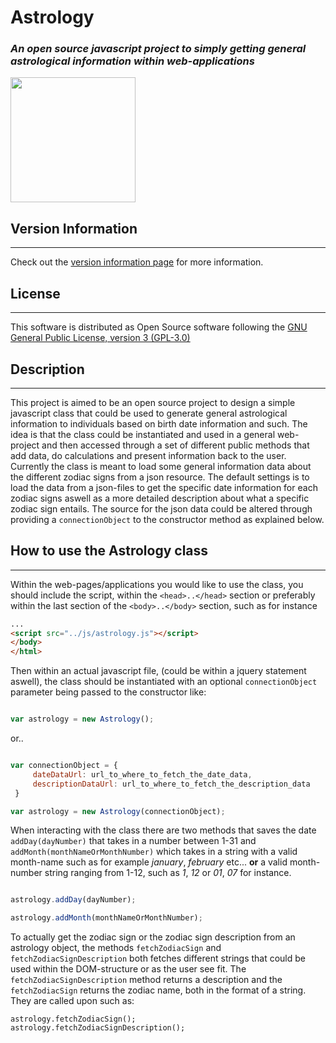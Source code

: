 # Astrology
### *An open source javascript project to simply getting general astrological information within web-applications*
<img src="http://www.star-esseenia.org/assets/images/Person-Centered-Astrology.jpg" width="200" height="auto">

## Version Information
***
Check out the [version information page](https://github.com/DaWoody/Astrology-JS/wiki/Version-Information) for more information.

## License
***
This software is distributed as Open Source software following the [GNU General Public License, version 3 (GPL-3.0)](http://opensource.org/licenses/GPL-3.0)

## Description
***
This project is aimed to be an open source project to design a simple javascript class that could be used to generate general astrological information to individuals
based on birth date information and such. The idea is that the class could be instantiated and used in a general web-project and then accessed through a set of different public methods
that add data, do calculations and present information back to the user. Currently the class is meant to load some general information data about the different zodiac signs
from a json resource. The default settings is to load the data from a json-files to get the specific date information for each zodiac signs aswell as a more detailed description about
what a specific zodiac sign entails. The source for the json data could be altered through providing a ```connectionObject``` to the constructor method as explained below.

## How to use the Astrology class
***

Within the web-pages/applications you would like to use the class, you should include the script, within the ```<head>..</head>``` section or preferably within the last section
of the ```<body>..</body>``` section, such as for instance

```html
...
<script src="../js/astrology.js"></script>
</body>
</html>
```

Then within an actual javascript file, (could be within a jquery statement aswell), the class should be instantiated
with an optional ```connectionObject``` parameter being passed to the constructor like:

```javascript

var astrology = new Astrology();
```

or..


```javascript

var connectionObject = {
     dateDataUrl: url_to_where_to_fetch_the_date_data,
     descriptionDataUrl: url_to_where_to_fetch_the_description_data
 }

var astrology = new Astrology(connectionObject);
```

When interacting with the class there are two methods that saves the date ```addDay(dayNumber)``` that takes in a number between 1-31
and ```addMonth(monthNameOrMonthNumber)``` which takes in a string with a valid month-name such as for example *january*,
*february* etc... **or** a valid month-number string ranging from 1-12, such as *1*, *12* or *01*, *07* for instance.

```javascript

astrology.addDay(dayNumber);

astrology.addMonth(monthNameOrMonthNumber);

```

To actually get the zodiac sign  or the zodiac sign description from an astrology object,
the methods ```fetchZodiacSign``` and ```fetchZodiacSignDescription``` both fetches different strings that could be used
within the DOM-structure or as the user see fit. The ```fetchZodiacSignDescription``` method returns a description and
the ```fetchZodiacSign``` returns the zodiac name, both in the format of a string. They are called upon such as:

```
astrology.fetchZodiacSign();
astrology.fetchZodiacSignDescription();
```

